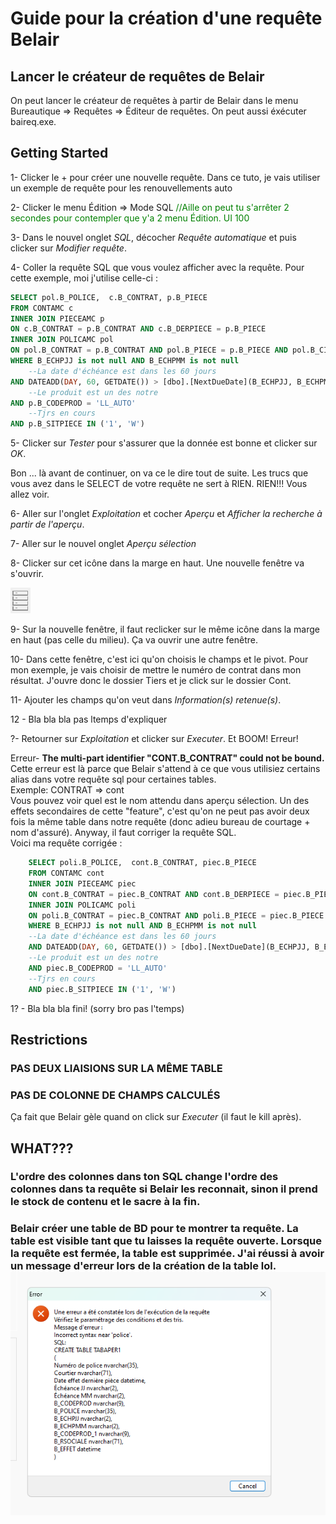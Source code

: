 # Guide pour la création d'une requête Belair

## Lancer le créateur de requêtes de Belair
On peut lancer le créateur de requêtes à partir de Belair dans le menu Bureautique => Requêtes => Éditeur de requêtes.
On peut aussi éxécuter baireq.exe.

## Getting Started
1- Clicker le + pour créer une nouvelle requête. Dans ce tuto, je vais utiliser un exemple de requête pour les renouvellements auto

2- Clicker le menu Édition => Mode SQL <span style="color:green">//Aille on peut tu s'arrêter 2 secondes pour contempler que y'a 2 menu Édition. UI 100</span>

3- Dans le nouvel onglet <i>SQL</i>, décocher <i>Requête automatique</i> et puis clicker sur <i>Modifier requête</i>.

4- Coller la requête SQL que vous voulez afficher avec la requête. Pour cette exemple, moi j'utilise celle-ci :

```sql
SELECT pol.B_POLICE,  c.B_CONTRAT, p.B_PIECE
FROM CONTAMC c
INNER JOIN PIECEAMC p 
ON c.B_CONTRAT = p.B_CONTRAT AND c.B_DERPIECE = p.B_PIECE
INNER JOIN POLICAMC pol 
ON pol.B_CONTRAT = p.B_CONTRAT AND pol.B_PIECE = p.B_PIECE AND pol.B_CIE = p.B_CIEMAJ
WHERE B_ECHPJJ is not null AND B_ECHPMM is not null
    --La date d'échéance est dans les 60 jours
AND DATEADD(DAY, 60, GETDATE()) > [dbo].[NextDueDate](B_ECHPJJ, B_ECHPMM)
	--Le produit est un des notre
AND p.B_CODEPROD = 'LL_AUTO'
	--Tjrs en cours
AND p.B_SITPIECE IN ('1', 'W')
```

5- Clicker sur <i>Tester</i> pour s'assurer que la donnée est bonne et clicker sur <i>OK</i>.

Bon ... là avant de continuer, on va ce le dire tout de suite. Les trucs que vous avez dans le SELECT de votre requête ne sert à RIEN. RIEN!!! Vous allez voir.

6- Aller sur l'onglet <i>Exploitation</i> et cocher <i>Aperçu</i> et <i>Afficher la recherche à partir de l'aperçu</i>.

7- Aller sur le nouvel onglet <i>Aperçu sélection</i>

8- Clicker sur cet icône dans la marge en haut. Une nouvelle fenêtre va s'ouvrir.

![alt text](image.png)

9- Sur la nouvelle fenêtre, il faut reclicker sur le même icône dans la marge en haut (pas celle du milieu). Ça va ouvrir une autre fenêtre.

10- Dans cette fenêtre, c'est ici qu'on choisis le champs et le pivot. Pour mon exemple, je vais choisir de mettre le numéro de contrat dans mon résultat. J'ouvre donc le dossier Tiers et je click sur le dossier Cont.

11- Ajouter les champs qu'on veut dans <i>Information(s) retenue(s)</i>.

12 - Bla bla bla pas ltemps d'expliquer

?- Retourner sur <i>Exploitation</i> et clicker sur <i>Executer</i>. Et BOOM! Erreur!

Erreur- <b>The multi-part identifier 
"CONT.B_CONTRAT" could not be bound.</b>
<br>
Cette erreur est là parce que Belair s'attend à ce que vous utilisiez certains alias dans votre requête sql pour certaines tables. 
<br>
Exemple: CONTRAT => cont
<br>
Vous pouvez voir quel est le nom attendu dans aperçu sélection. Un des effets secondaires de cette "feature", c'est qu'on ne peut pas avoir deux fois la même table dans notre requête (donc adieu bureau de courtage + nom d'assuré). Anyway, il faut corriger la requête SQL.
<br>
Voici ma requête corrigée :
<br>
```sql
	SELECT poli.B_POLICE,  cont.B_CONTRAT, piec.B_PIECE
	FROM CONTAMC cont
	INNER JOIN PIECEAMC piec
	ON cont.B_CONTRAT = piec.B_CONTRAT AND cont.B_DERPIECE = piec.B_PIECE
	INNER JOIN POLICAMC poli
	ON poli.B_CONTRAT = piec.B_CONTRAT AND poli.B_PIECE = piec.B_PIECE AND poli.B_CIE = piec.B_CIEMAJ
	WHERE B_ECHPJJ is not null AND B_ECHPMM is not null
    --La date d'échéance est dans les 60 jours
	AND DATEADD(DAY, 60, GETDATE()) > [dbo].[NextDueDate](B_ECHPJJ, B_ECHPMM)
	--Le produit est un des notre
	AND piec.B_CODEPROD = 'LL_AUTO'
	--Tjrs en cours
	AND piec.B_SITPIECE IN ('1', 'W')
```

1? - Bla bla bla fini! (sorry bro pas l'temps)


## Restrictions

### PAS DEUX LIAISIONS SUR LA MÊME TABLE

### PAS DE COLONNE DE CHAMPS CALCULÉS
Ça fait que Belair gèle quand on click sur <i>Executer</i> (il faut le kill après).

## WHAT???

### L'ordre des colonnes dans ton SQL change l'ordre des colonnes dans ta requête si Belair les reconnait, sinon il prend le stock de contenu et le sacre à la fin.

### Belair créer une table de BD pour te montrer ta requête. La table est visible tant que tu laisses la requête ouverte. Lorsque la requête est fermée, la table est supprimée. J'ai réussi à avoir un message d'erreur lors de la création de la table lol. ![](image-1.png) 


